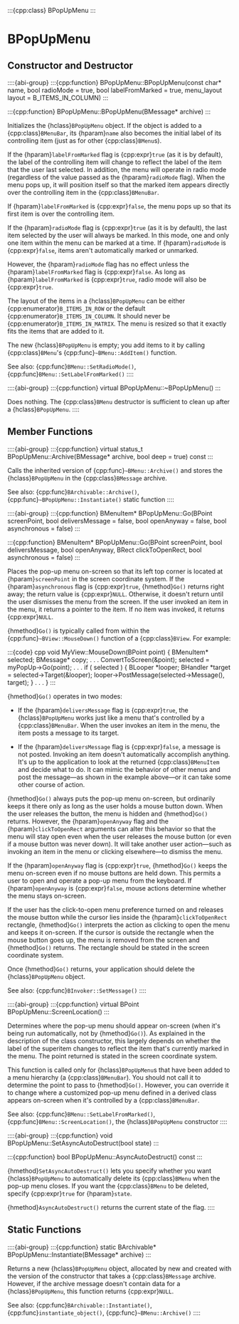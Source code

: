:::{cpp:class} BPopUpMenu
:::

# BPopUpMenu

## Constructor and Destructor

::::{abi-group}
:::{cpp:function} BPopUpMenu::BPopUpMenu(const char* name, bool radioMode = true, bool labelFromMarked = true, menu_layout layout = B_ITEMS_IN_COLUMN)
:::

:::{cpp:function} BPopUpMenu::BPopUpMenu(BMessage* archive)
:::

Initializes the {hclass}`BPopUpMenu` object. If the object is added to a
{cpp:class}`BMenuBar`, its {hparam}`name` also becomes the initial label of
its controlling item (just as for other {cpp:class}`BMenu`s).

If the {hparam}`labelFromMarked` flag is {cpp:expr}`true` (as it is by
default), the label of the controlling item will change to reflect the
label of the item that the user last selected. In addition, the menu will
operate in radio mode (regardless of the value passed as the
{hparam}`radioMode` flag). When the menu pops up, it will position itself
so that the marked item appears directly over the controlling item in the
{cpp:class}`BMenuBar`.

If {hparam}`labelFromMarked` is {cpp:expr}`false`, the menu pops up so
that its first item is over the controlling item.

If the {hparam}`radioMode` flag is {cpp:expr}`true` (as it is by default),
the last item selected by the user will always be marked. In this mode, one
and only one item within the menu can be marked at a time. If
{hparam}`radioMode` is {cpp:expr}`false`, items aren't automatically marked
or unmarked.

However, the {hparam}`radioMode` flag has no effect unless the
{hparam}`labelFromMarked` flag is {cpp:expr}`false`. As long as
{hparam}`labelFromMarked` is {cpp:expr}`true`, radio mode will also be
{cpp:expr}`true`.

The layout of the items in a {hclass}`BPopUpMenu` can be either
{cpp:enumerator}`B_ITEMS_IN_ROW` or the default
{cpp:enumerator}`B_ITEMS_IN_COLUMN`. It should never be
{cpp:enumerator}`B_ITEMS_IN_MATRIX`. The menu is resized so that it exactly
fits the items that are added to it.

The new {hclass}`BPopUpMenu` is empty; you add items to it by calling
{cpp:class}`BMenu`'s {cpp:func}`~BMenu::AddItem()` function.

See also: {cpp:func}`BMenu::SetRadioMode()`,
{cpp:func}`BMenu::SetLabelFromMarked()`
::::

::::{abi-group}
:::{cpp:function} virtual BPopUpMenu::~BPopUpMenu()
:::

Does nothing. The {cpp:class}`BMenu` destructor is sufficient to clean up
after a {hclass}`BPopUpMenu`.
::::

## Member Functions

::::{abi-group}
:::{cpp:function} virtual status_t BPopUpMenu::Archive(BMessage* archive, bool deep = true) const
:::

Calls the inherited version of {cpp:func}`~BMenu::Archive()` and stores
the {hclass}`BPopUpMenu` in the {cpp:class}`BMessage` archive.

See also: {cpp:func}`BArchivable::Archive()`,
{cpp:func}`~BPopUpMenu::Instantiate()` static function
::::

::::{abi-group}
:::{cpp:function} BMenuItem* BPopUpMenu::Go(BPoint screenPoint, bool deliversMessage = false, bool openAnyway = false, bool asynchronous = false)
:::

:::{cpp:function} BMenuItem* BPopUpMenu::Go(BPoint screenPoint, bool deliversMessage, bool openAnyway, BRect clickToOpenRect, bool asynchronous = false)
:::

Places the pop-up menu on-screen so that its left top corner is located at
{hparam}`screenPoint` in the screen coordinate system. If the
{hparam}`asynchronous` flag is {cpp:expr}`true`, {hmethod}`Go()` returns
right away; the return value is {cpp:expr}`NULL`. Otherwise, it doesn't
return until the user dismisses the menu from the screen. If the user
invoked an item in the menu, it returns a pointer to the item. If no item
was invoked, it returns {cpp:expr}`NULL`.

{hmethod}`Go()` is typically called from within the
{cpp:func}`~BView::MouseDown()` function of a {cpp:class}`BView`. For
example:

:::{code} cpp
void MyView::MouseDown(BPoint point)
{
   BMenuItem* selected;
   BMessage* copy;
   . . .
   ConvertToScreen(&point);
   selected = myPopUp->Go(point);
   . . .
   if ( selected ) {
      BLooper *looper;
      BHandler *target = selected->Target(&looper);
      looper->PostMessage(selected->Message(), target);
   }
   . . .
}
:::

{hmethod}`Go()` operates in two modes:

-   If the {hparam}`deliversMessage` flag is {cpp:expr}`true`, the
{hclass}`BPopUpMenu` works just like a menu that's controlled by a
{cpp:class}`BMenuBar`. When the user invokes an item in the menu, the item
posts a message to its target.

-   If the {hparam}`deliversMessage` flag is {cpp:expr}`false`, a message is
not posted. Invoking an item doesn't automatically accomplish anything.
It's up to the application to look at the returned {cpp:class}`BMenuItem`
and decide what to do. It can mimic the behavior of other menus and post
the message—as shown in the example above—or it can take some other course
of action.

{hmethod}`Go()` always puts the pop-up menu on-screen, but ordinarily
keeps it there only as long as the user holds a mouse button down. When the
user releases the button, the menu is hidden and {hmethod}`Go()` returns.
However, the {hparam}`openAnyway` flag and the {hparam}`clickToOpenRect`
arguments can alter this behavior so that the menu will stay open even when
the user releases the mouse button (or even if a mouse button was never
down). It will take another user action—such as invoking an item in the
menu or clicking elsewhere—to dismiss the menu.

If the {hparam}`openAnyway` flag is {cpp:expr}`true`, {hmethod}`Go()`
keeps the menu on-screen even if no mouse buttons are held down. This
permits a user to open and operate a pop-up menu from the keyboard. If
{hparam}`openAnyway` is {cpp:expr}`false`, mouse actions determine whether
the menu stays on-screen.

If the user has the click-to-open menu preference turned on and releases
the mouse button while the cursor lies inside the {hparam}`clickToOpenRect`
rectangle, {hmethod}`Go()` interprets the action as clicking to open the
menu and keeps it on-screen. If the cursor is outside the rectangle when
the mouse button goes up, the menu is removed from the screen and
{hmethod}`Go()` returns. The rectangle should be stated in the screen
coordinate system.

Once {hmethod}`Go()` returns, your application should delete the
{hclass}`BPopUpMenu` object.

See also: {cpp:func}`BInvoker::SetMessage()`
::::

::::{abi-group}
:::{cpp:function} virtual BPoint BPopUpMenu::ScreenLocation()
:::

Determines where the pop-up menu should appear on-screen (when it's being
run automatically, not by {hmethod}`Go()`). As explained in the description
of the class constructor, this largely depends on whether the label of the
superitem changes to reflect the item that's currently marked in the menu.
The point returned is stated in the screen coordinate system.

This function is called only for {hclass}`BPopUpMenu`s that have been
added to a menu hierarchy (a {cpp:class}`BMenuBar`). You should not call it
to determine the point to pass to {hmethod}`Go()`. However, you can
override it to change where a customized pop-up menu defined in a derived
class appears on-screen when it's controlled by a {cpp:class}`BMenuBar`.

See also: {cpp:func}`BMenu::SetLabelFromMarked()`,
{cpp:func}`BMenu::ScreenLocation()`, the {hclass}`BPopUpMenu` constructor
::::

::::{abi-group}
:::{cpp:function} void BPopUpMenu::SetAsyncAutoDestruct(bool state)
:::

:::{cpp:function} bool BPopUpMenu::AsyncAutoDestruct() const
:::

{hmethod}`SetAsyncAutoDestruct()` lets you specify whether you want
{hclass}`BPopUpMenu` to automatically delete its {cpp:class}`BMenu` when
the pop-up menu closes. If you want the {cpp:class}`BMenu` to be deleted,
specify {cpp:expr}`true` for {hparam}`state`.

{hmethod}`AsyncAutoDestruct()` returns the current state of the flag.
::::

## Static Functions

::::{abi-group}
:::{cpp:function} static BArchivable* BPopUpMenu::Instantiate(BMessage* archive)
:::

Returns a new {hclass}`BPopUpMenu` object, allocated by new and created
with the version of the constructor that takes a {cpp:class}`BMessage`
archive. However, if the archive message doesn't contain data for a
{hclass}`BPopUpMenu`, this function returns {cpp:expr}`NULL`.

See also: {cpp:func}`BArchivable::Instantiate()`,
{cpp:func}`instantiate_object()`, {cpp:func}`~BMenu::Archive()`
::::

